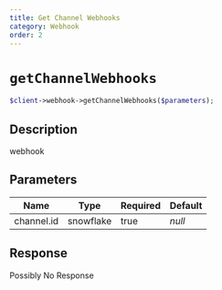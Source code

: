 ```yaml
---
title: Get Channel Webhooks
category: Webhook
order: 2
---
```


# `getChannelWebhooks`

```php
$client->webhook->getChannelWebhooks($parameters);
```

## Description

webhook

## Parameters


Name | Type | Required | Default
--- | --- | --- | ---
channel.id | snowflake | true | *null*

## Response

Possibly No Response

